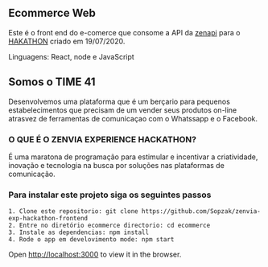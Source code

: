 ## Ecommerce Web

Este é o front end do e-comerce que consome a API da [zenapi](https://zenapi.zenvia.com/) para o [HAKATHON](https://zenapi.zenvia.com/zex_hackathon) criado em 19/07/2020.

Linguagens: React, node e JavaScript

## Somos o TIME 41
Desenvolvemos uma plataforma que é um berçario para pequenos estabelecimentos que precisam de um vender seus produtos on-line atrasvez de ferramentas de comunicaçao com o Whatssapp e o Facebook.

### O QUE É O ZENVIA EXPERIENCE HACKATHON?

É uma maratona de programação para estimular e incentivar a criatividade, inovação e tecnologia na busca por soluções nas plataformas de comunicação.


### Para instalar este projeto siga os seguintes passos

`1. Clone este repositorio: git clone https://github.com/Sopzak/zenvia-exp-hackathon-frontend`<br />
`2. Entre no diretório ecommerce directorio: cd ecommerce`<br />
`3. Instale as dependencias: npm install`<br />
`4. Rode o app em develovimento mode: npm start`<br />

Open [http://localhost:3000](http://localhost:3000) to view it in the browser.<br />
